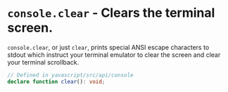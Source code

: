 # `console.clear` - Clears the terminal screen.

`console.clear`, or just `clear`, prints special ANSI escape characters to stdout which instruct your terminal emulator to clear the screen and clear your terminal scrollback.

```ts
// Defined in yavascript/src/api/console
declare function clear(): void;
```
